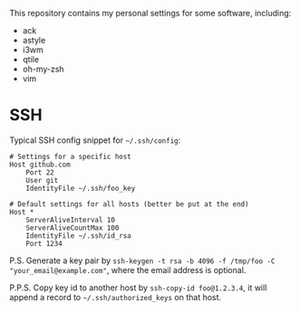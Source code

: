This repository contains my personal settings for some software, including:

- ack
- astyle
- i3wm
- qtile
- oh-my-zsh
- vim

# SSH

Typical SSH config snippet for `~/.ssh/config`:

    # Settings for a specific host
    Host github.com
        Port 22
        User git
        IdentityFile ~/.ssh/foo_key

    # Default settings for all hosts (better be put at the end)
    Host *
        ServerAliveInterval 10
        ServerAliveCountMax 100
        IdentityFile ~/.ssh/id_rsa
        Port 1234

P.S. Generate a key pair by `ssh-keygen -t rsa -b 4096 -f /tmp/foo -C "your_email@example.com"`, where the email address is optional.

P.P.S. Copy key id to another host by `ssh-copy-id foo@1.2.3.4`, it will append a record to `~/.ssh/authorized_keys` on that host.
